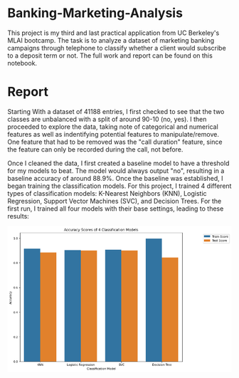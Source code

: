 # Banking-Marketing-Analysis

This project is my third and last practical application from UC Berkeley's MLAI bootcamp. The task is to analyze a dataset of marketing banking campaigns through telephone to classify whether a client would subscribe to a deposit term or not. The full work and report can be found on this notebook.

# Report
Starting With a dataset of 41188 entries, I first checked to see that the two classes are unbalanced with a split of around 90-10 (no, yes). I then proceeded to explore the data, taking note of categorical and numerical features as well as indentifying potential features to manipulate/remove. One feature that had to be removed was the "call duration" feature, since the feature can only be recorded during the call, not before.

Once I cleaned the data, I first created a baseline model to have a threshold for my models to beat. The model would always output "no", resulting in a baseline accuracy of around 88.9%. Once the baseline was established, I began training the classification models. For this project, I trained 4 different types of classification models: K-Nearest Neighbors (KNN), Logistic Regression, Support Vector Machines (SVC), and Decision Trees. For the first run, I trained all four models with their base settings, leading to these results:

![](images/baseModels.png)
